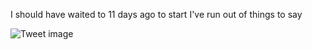 I should have waited to 11 days ago to start I've run out of things to say


![Tweet image](/asset/crosspoast/Gv2E5wmaoAA-Lzu.jpg)

